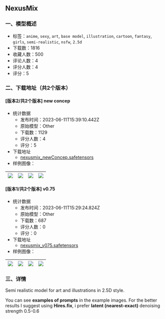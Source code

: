## NexusMix
### 一、模型概述

- 标签：`anime`, `sexy`, `art`, `base model`, `illustration`, `cartoon`, `fantasy`, `girls`, `semi-realistic`, `nsfw`, `2.5d`
- 下载数：1816
- 收藏人数：500
- 评论人数：4
- 评分人数：4
- 评分：5

### 二、下载地址（共2个版本）

#### [版本2/共2个版本] new concep

- 统计数据
  - 发布时间：2023-06-11T15:39:10.442Z
  - 原始模型：Other
  - 下载数：1129
  - 评分人数：4
  - 评分：5
- 下载地址
  - [nexusmix_newConcep.safetensors](https://civitai.com/api/download/models/93901)
- 样例图像：

| <img src="https://image.civitai.com/xG1nkqKTMzGDvpLrqFT7WA/9d75acc0-af4f-4be1-882d-9d72fa566c14/width=450/1110620.jpeg" /> | <img src="https://image.civitai.com/xG1nkqKTMzGDvpLrqFT7WA/dfd1c3c7-39eb-42cd-98b8-4972b537d961/width=450/1110625.jpeg" /> | <img src="https://image.civitai.com/xG1nkqKTMzGDvpLrqFT7WA/817066f7-521b-40b7-b82a-7bb6b922f9be/width=450/1110623.jpeg" /> | <img src="https://image.civitai.com/xG1nkqKTMzGDvpLrqFT7WA/2439e533-2da8-4590-967e-c62785107ba6/width=450/1110622.jpeg" /> |
| ---- | ---- | ---- | ---- |

#### [版本1/共2个版本] v0.75

- 统计数据
  - 发布时间：2023-06-11T15:29:24.824Z
  - 原始模型：Other
  - 下载数：687
  - 评分人数：0
  - 评分：0
- 下载地址
  - [nexusmix_v075.safetensors](https://civitai.com/api/download/models/43060)
- 样例图像：

| <img src="https://image.civitai.com/xG1nkqKTMzGDvpLrqFT7WA/7c27d632-7f23-49bd-02b9-6c8560413400/width=450/472125.jpeg" /> | <img src="https://image.civitai.com/xG1nkqKTMzGDvpLrqFT7WA/a2b5ef6e-1d99-4df5-5136-a9c03b06ac00/width=450/472128.jpeg" /> | <img src="https://image.civitai.com/xG1nkqKTMzGDvpLrqFT7WA/7aa82bfe-e40e-4098-fac1-93e6cff3d400/width=450/472127.jpeg" /> | <img src="https://image.civitai.com/xG1nkqKTMzGDvpLrqFT7WA/ec80f58f-e765-43f7-fae5-c7bdcacc9300/width=450/472122.jpeg" /> |
| ---- | ---- | ---- | ---- |


### 三、详情
<p>Semi realistic model for art and illustrations in 2.5D style.</p><p></p><p>You can see <strong>examples of prompts</strong> in the example images. For the better results I suggest using <strong>Hires.fix</strong>, i prefer <strong>latent (nearest-exact)</strong> denoising strength 0.5-0.6</p>
